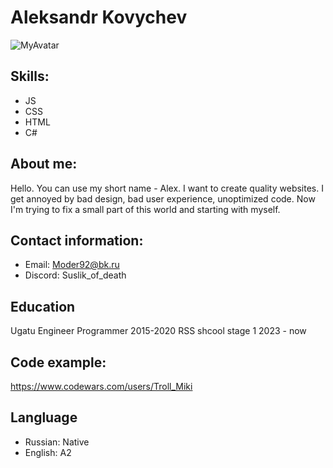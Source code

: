 # Aleksandr Kovychev
![MyAvatar](https://github.com/Troll-Miki/rsschool-cv/blob/gh-pages/image.jpg?raw=true)
## Skills:
- JS
- CSS
- HTML
- C#
## About me:
Hello. You can use my short name - Alex. I want to create quality websites. I get annoyed by bad design, bad user experience, unoptimized code. Now I'm trying to fix a small part of this world and starting with myself.
## Contact information:
- Email: Moder92@bk.ru
- Discord: Suslik_of_death

## Education
Ugatu Engineer Programmer 2015-2020
RSS shcool stage 1 2023 - now

## Code example: 
https://www.codewars.com/users/Troll_Miki

## Langluage
- Russian: Native
- English: A2
